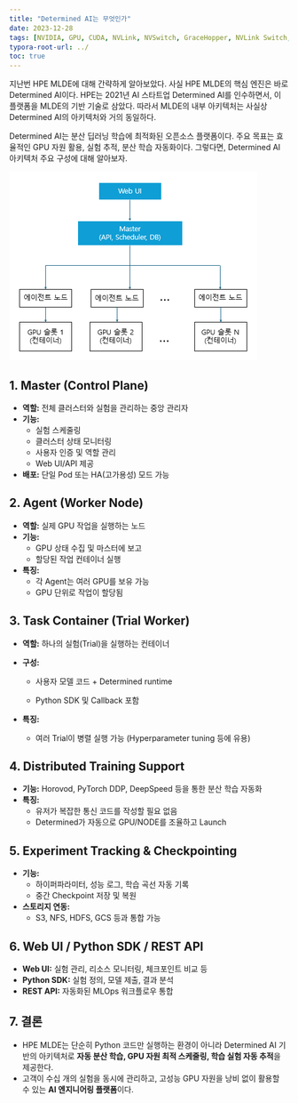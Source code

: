 ```yaml
---
title: "Determined AI는 무엇인가"
date: 2023-12-28
tags: [NVIDIA, GPU, CUDA, NVLink, NVSwitch, GraceHopper, NVLink Switch, NVIDIA Blackwell]
typora-root-url: ../
toc: true
---
```


지난번 HPE MLDE에 대해 간략하게 알아보았다. 사실 HPE MLDE의 핵심 엔진은 바로 Determined AI이다. HPE는 2021년 AI 스타트업 Determined AI를 인수하면서, 이 플랫폼을 MLDE의 기반 기술로 삼았다. 따라서 MLDE의 내부 아키텍처는 사실상 Determined AI의 아키텍처와 거의 동일하다.

Determined AI는 분산 딥러닝 학습에 최적화된 오픈소스 플랫폼이다. 주요 목표는 효율적인 GPU 자원 활용, 실험 추적, 분산 학습 자동화이다. 그렇다면, Determined AI 아키텍처 주요 구성에 대해 알아보자.



![그림 - Determind AI 아키텍처](/../images/2023-12/DAI-01.png)



##  **1. Master (Control Plane)**

* **역할:** 전체 클러스터와 실험을 관리하는 중앙 관리자
* **기능:**
  - 실험 스케줄링
  - 클러스터 상태 모니터링
  - 사용자 인증 및 역할 관리
  - Web UI/API 제공
* **배포:** 단일 Pod 또는 HA(고가용성) 모드 가능



##  **2. Agent (Worker Node)**

* **역할:** 실제 GPU 작업을 실행하는 노드
* **기능:**
  - GPU 상태 수집 및 마스터에 보고
  - 할당된 작업 컨테이너 실행
* **특징:**
  - 각 Agent는 여러 GPU를 보유 가능
  - GPU 단위로 작업이 할당됨



##  **3. Task Container (Trial Worker)**

* **역할:** 하나의 실험(Trial)을 실행하는 컨테이너

* **구성:**

  - 사용자 모델 코드 + Determined runtime

  - Python SDK 및 Callback 포함

* **특징:**
  - 여러 Trial이 병렬 실행 가능 (Hyperparameter tuning 등에 유용)



## **4. Distributed Training Support**

* **기능:** Horovod, PyTorch DDP, DeepSpeed 등을 통한 분산 학습 자동화
* **특징:**
  - 유저가 복잡한 통신 코드를 작성할 필요 없음
  - Determined가 자동으로 GPU/NODE를 조율하고 Launch



## **5. Experiment Tracking & Checkpointing**

* **기능:**
  - 하이퍼파라미터, 성능 로그, 학습 곡선 자동 기록
  - 중간 Checkpoint 저장 및 복원
* **스토리지 연동:**
  - S3, NFS, HDFS, GCS 등과 통합 가능



## **6. Web UI / Python SDK / REST API**

* **Web UI:** 실험 관리, 리소스 모니터링, 체크포인트 비교 등
* **Python SDK:** 실험 정의, 모델 제출, 결과 분석
* **REST API:** 자동화된 MLOps 워크플로우 통합



## **7. 결론**

* HPE MLDE는 단순히 Python 코드만 실행하는 환경이 아니라 Determined AI 기반의 아키텍처로  **자동 분산 학습, GPU 자원 최적 스케줄링, 학습 실험 자동 추적**을 제공한다.
* 고객이 수십 개의 실험을 동시에 관리하고, 고성능 GPU 자원을 낭비 없이 활용할 수 있는 **AI 엔지니어링 플랫폼**이다.






